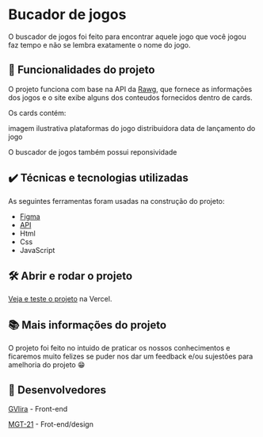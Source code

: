 # Bucador de jogos

O buscador de jogos foi feito para encontrar aquele jogo que você jogou faz tempo e não se lembra exatamente o nome do jogo.

## 🔨 Funcionalidades do projeto

O projeto funciona com base na API da <a href="https://rawg.io/apidocs">Rawg</a>, que fornece as informações dos jogos e o site exibe alguns dos conteudos fornecidos dentro de cards.

Os cards contém:

imagem ilustrativa
plataformas do jogo 
distribuidora 
data de lançamento do jogo

O buscador de jogos também possui reponsividade

## ✔️ Técnicas e tecnologias utilizadas

As seguintes ferramentas foram usadas na construção do projeto:

- [Figma](https://www.figma.com/design/OPDvnNP13ZwEsPyiR1OsP6/Busca-de-jogos?node-id=0-1&t=yH6YWbZqU2wIvo6W-1>)
- [API](<https://expo.io/>)
- Html
- Css
- JavaScript

## 🛠️ Abrir e rodar o projeto

[Veja e teste o projeto](https://buscador-de-jogos.vercel.app/) na Vercel.

## 📚 Mais informações do projeto

O projeto foi feito no intuido de praticar os nossos conhecimentos e ficaremos muito felizes se puder nos dar um feedback e/ou sujestões para amelhoria do projeto 😁

## 👤 Desenvolvedores 

[GVlira](https://github.com/GVlira) - Front-end

[MGT-21](https://github.com/MGT-21) - Frot-end/design







